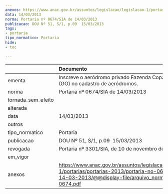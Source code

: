 ```yaml
---
anexos: https://www.anac.gov.br/assuntos/legislacao/legislacao-1/portarias/portarias-2013/portaria-no-0674-sia-de-14-03-2013/@@display-file/arquivo_norma/PA2013-0674.pdf
data: 14/03/2013
norma: Portaria nº 0674/SIA de 14/03/2013
publicacao: DOU Nº 51, S/1, p.09  15/03/2013
tags:
- portaria
tipo_normatico: Portaria
hide: 
- toc 
 
---
```


|                    | Documento                                                                                                                                                         |
|:-------------------|:------------------------------------------------------------------------------------------------------------------------------------------------------------------|
| ementa             | Inscreve o aeródromo privado Fazenda Copacabana (GO) no cadastro de aeródromos.                                                                                   |
| norma              | Portaria nº 0674/SIA de 14/03/2013                                                                                                                                |
| tornada_sem_efeito |                                                                                                                                                                   |
| alterada           |                                                                                                                                                                   |
| data               | 14/03/2013                                                                                                                                                        |
| outros             |                                                                                                                                                                   |
| tipo_normatico     | Portaria                                                                                                                                                          |
| publicacao         | DOU Nº 51, S/1, p.09  15/03/2013                                                                                                                                  |
| revogada           | Portaria nº 3301/SIA, de 10 de novembro de 2016.                                                                                                                  |
| em_vigor           |                                                                                                                                                                   |
| anexos             | https://www.anac.gov.br/assuntos/legislacao/legislacao-1/portarias/portarias-2013/portaria-no-0674-sia-de-14-03-2013/@@display-file/arquivo_norma/PA2013-0674.pdf |